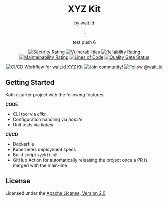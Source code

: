 <div align="center">
 <h1>XYZ Kit</h1>
 <span>by </span><a href="https://walt.id">walt.id</a>
 <p>...<p>
 
 test push 6

[![Security Rating](https://sonarcloud.io/api/project_badges/measure?project=walt-id_waltid-xyzkit&metric=security_rating)](https://sonarcloud.io/dashboard?id=walt-id_waltid-xyzkit)
[![Vulnerabilities](https://sonarcloud.io/api/project_badges/measure?project=walt-id_waltid-xyzkit&metric=vulnerabilities)](https://sonarcloud.io/dashboard?id=walt-id_waltid-xyzkit)
[![Reliability Rating](https://sonarcloud.io/api/project_badges/measure?project=walt-id_waltid-xyzkit&metric=reliability_rating)](https://sonarcloud.io/dashboard?id=walt-id_waltid-xyzkit)
[![Maintainability Rating](https://sonarcloud.io/api/project_badges/measure?project=walt-id_waltid-xyzkit&metric=sqale_rating)](https://sonarcloud.io/dashboard?id=walt-id_waltid-xyzkit)
[![Lines of Code](https://sonarcloud.io/api/project_badges/measure?project=walt-id_waltid-xyzkit&metric=ncloc)](https://sonarcloud.io/dashboard?id=walt-id_waltid-xyzkit)
[![Quality Gate Status](https://sonarcloud.io/api/project_badges/measure?project=walt-id_waltid-xyzkit-examples&metric=alert_status)](https://sonarcloud.io/dashboard?id=walt-id_waltid-xyzkit)

[![CI/CD Workflow for walt.id XYZ Kit](https://github.com/walt-id/waltid-xyzkit/actions/workflows/build.yml/badge.svg?branch=master)](https://github.com/walt-id/waltid-xyzkit/actions/workflows/build.yml)
<a href="https://walt.id/community">
<img src="https://img.shields.io/badge/Join-The Community-blue.svg?style=flat" alt="Join community!" />
</a>
<a href="https://twitter.com/intent/follow?screen_name=walt_id">
<img src="https://img.shields.io/twitter/follow/walt_id.svg?label=Follow%20@walt_id" alt="Follow @walt_id" />
</a>


</div>

## Getting Started

Kotlin starter project with the following features:

**CODE**
- CLI tool via *clikt*
- Configuration handling via *hoplite*
- Unit tests via *kotest*

**CI/CD**
- Dockerfile
- Kubernetes deployment specs
- Build script `xyzkit.sh`
- GitHub Action for automatically releasing the project once a PR is merged with the main-line


## License

Licensed under the [Apache License, Version 2.0](https://github.com/walt-id/waltid-xyzkit/blob/master/LICENSE)
